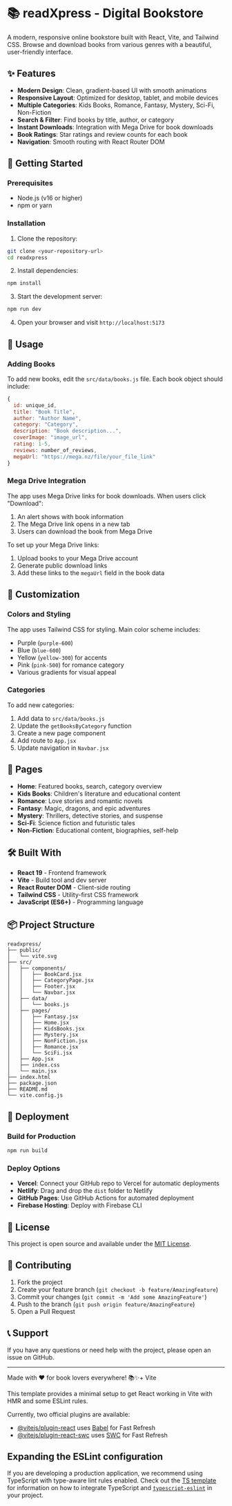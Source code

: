 # 📚 readXpress - Digital Bookstore

A modern, responsive online bookstore built with React, Vite, and Tailwind CSS. Browse and download books from various genres with a beautiful, user-friendly interface.

## ✨ Features

- **Modern Design**: Clean, gradient-based UI with smooth animations
- **Responsive Layout**: Optimized for desktop, tablet, and mobile devices
- **Multiple Categories**: Kids Books, Romance, Fantasy, Mystery, Sci-Fi, Non-Fiction
- **Search & Filter**: Find books by title, author, or category
- **Instant Downloads**: Integration with Mega Drive for book downloads
- **Book Ratings**: Star ratings and review counts for each book
- **Navigation**: Smooth routing with React Router DOM

## 🚀 Getting Started

### Prerequisites

- Node.js (v16 or higher)
- npm or yarn

### Installation

1. Clone the repository:

```bash
git clone <your-repository-url>
cd readxpress
```

2. Install dependencies:

```bash
npm install
```

3. Start the development server:

```bash
npm run dev
```

4. Open your browser and visit `http://localhost:5173`

## 📖 Usage

### Adding Books

To add new books, edit the `src/data/books.js` file. Each book object should include:

```javascript
{
  id: unique_id,
  title: "Book Title",
  author: "Author Name",
  category: "Category",
  description: "Book description...",
  coverImage: "image_url",
  rating: 1-5,
  reviews: number_of_reviews,
  megaUrl: "https://mega.nz/file/your_file_link"
}
```

### Mega Drive Integration

The app uses Mega Drive links for book downloads. When users click "Download":

1. An alert shows with book information
2. The Mega Drive link opens in a new tab
3. Users can download the book from Mega Drive

To set up your Mega Drive links:

1. Upload books to your Mega Drive account
2. Generate public download links
3. Add these links to the `megaUrl` field in the book data

## 🎨 Customization

### Colors and Styling

The app uses Tailwind CSS for styling. Main color scheme includes:

- Purple (`purple-600`)
- Blue (`blue-600`)
- Yellow (`yellow-300`) for accents
- Pink (`pink-500`) for romance category
- Various gradients for visual appeal

### Categories

To add new categories:

1. Add data to `src/data/books.js`
2. Update the `getBooksByCategory` function
3. Create a new page component
4. Add route to `App.jsx`
5. Update navigation in `Navbar.jsx`

## 📱 Pages

- **Home**: Featured books, search, category overview
- **Kids Books**: Children's literature and educational content
- **Romance**: Love stories and romantic novels
- **Fantasy**: Magic, dragons, and epic adventures
- **Mystery**: Thrillers, detective stories, and suspense
- **Sci-Fi**: Science fiction and futuristic tales
- **Non-Fiction**: Educational content, biographies, self-help

## 🛠️ Built With

- **React 19** - Frontend framework
- **Vite** - Build tool and dev server
- **React Router DOM** - Client-side routing
- **Tailwind CSS** - Utility-first CSS framework
- **JavaScript (ES6+)** - Programming language

## 📦 Project Structure

```
readxpress/
├── public/
│   └── vite.svg
├── src/
│   ├── components/
│   │   ├── BookCard.jsx
│   │   ├── CategoryPage.jsx
│   │   ├── Footer.jsx
│   │   └── Navbar.jsx
│   ├── data/
│   │   └── books.js
│   ├── pages/
│   │   ├── Fantasy.jsx
│   │   ├── Home.jsx
│   │   ├── KidsBooks.jsx
│   │   ├── Mystery.jsx
│   │   ├── NonFiction.jsx
│   │   ├── Romance.jsx
│   │   └── SciFi.jsx
│   ├── App.jsx
│   ├── index.css
│   └── main.jsx
├── index.html
├── package.json
├── README.md
└── vite.config.js
```

## 🚀 Deployment

### Build for Production

```bash
npm run build
```

### Deploy Options

- **Vercel**: Connect your GitHub repo to Vercel for automatic deployments
- **Netlify**: Drag and drop the `dist` folder to Netlify
- **GitHub Pages**: Use GitHub Actions for automated deployment
- **Firebase Hosting**: Deploy with Firebase CLI

## 📄 License

This project is open source and available under the [MIT License](LICENSE).

## 🤝 Contributing

1. Fork the project
2. Create your feature branch (`git checkout -b feature/AmazingFeature`)
3. Commit your changes (`git commit -m 'Add some AmazingFeature'`)
4. Push to the branch (`git push origin feature/AmazingFeature`)
5. Open a Pull Request

## 📞 Support

If you have any questions or need help with the project, please open an issue on GitHub.

---

Made with ❤️ for book lovers everywhere! 📚✨+ Vite

This template provides a minimal setup to get React working in Vite with HMR and some ESLint rules.

Currently, two official plugins are available:

- [@vitejs/plugin-react](https://github.com/vitejs/vite-plugin-react/blob/main/packages/plugin-react) uses [Babel](https://babeljs.io/) for Fast Refresh
- [@vitejs/plugin-react-swc](https://github.com/vitejs/vite-plugin-react/blob/main/packages/plugin-react-swc) uses [SWC](https://swc.rs/) for Fast Refresh

## Expanding the ESLint configuration

If you are developing a production application, we recommend using TypeScript with type-aware lint rules enabled. Check out the [TS template](https://github.com/vitejs/vite/tree/main/packages/create-vite/template-react-ts) for information on how to integrate TypeScript and [`typescript-eslint`](https://typescript-eslint.io) in your project.
